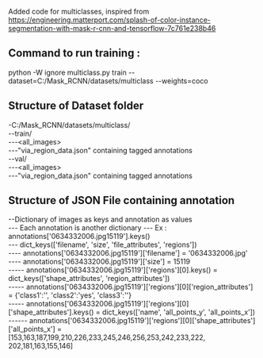 Added code for multiclasses, inspired from https://engineering.matterport.com/splash-of-color-instance-segmentation-with-mask-r-cnn-and-tensorflow-7c761e238b46

## Command to run training : 
python -W ignore multiclass.py train --dataset=C:/Mask_RCNN/datasets/multiclass --weights=coco

## Structure of Dataset folder
-C:/Mask_RCNN/datasets/multiclass/ <br/>
--train/<br/>
---<all_images><br/>
---"via_region_data.json" containing tagged annotations<br/>
--val/<br/>
---<all_images><br/>
---"via_region_data.json" containing tagged annotations<br/>

## Structure of JSON File containing annotation
--Dictionary of images as keys and annotation as values <br/>
--- Each annotation is another dictionary 
--- Ex : annotations['0634332006.jpg15119'].keys() <br/>
--- dict_keys(['filename', 'size', 'file_attributes', 'regions'])<br/>
---- annotations['0634332006.jpg15119']['filename'] = '0634332006.jpg'<br/>
---- annotations['0634332006.jpg15119']['size'] = 15119<br/>
----- annotations['0634332006.jpg15119']['regions'][0].keys() = dict_keys(['shape_attributes', 'region_attributes'])<br/>
----- annotations['0634332006.jpg15119']['regions'][0]['region_attributes'] = {'class1':'', 'class2':'yes', 'class3':''}<br/>
----- annotations['0634332006.jpg15119']['regions'][0]['shape_attributes'].keys() = dict_keys(['name', 'all_points_y', 'all_points_x'])<br/>
------ annotations['0634332006.jpg15119']['regions'][0]['shape_attributes']['all_points_x'] = [153,163,187,199,210,226,233,245,246,256,253,242,233,222, 202,181,163,155,146]<br/>

